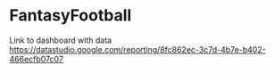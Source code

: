 # FantasyFootball

Link to dashboard with data
https://datastudio.google.com/reporting/8fc862ec-3c7d-4b7e-b402-466ecfb07c07
